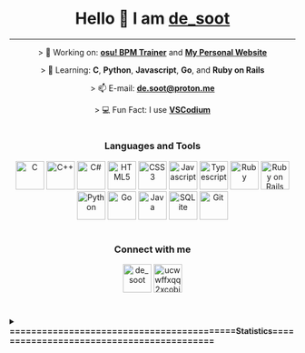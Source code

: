 <h1 align="center">Hello 👋 I am <a rel="nofollow noopener noreferrer" target="blank" href="https://de-soot.github.io">de_soot</a></h1>

---

<p align="center">> 🔭 Working on: <a rel="nofollow noopener noreferrer" target="blank" href="https://github.com/de-soot/osu-bpm-trainer-cli"><b>osu! BPM Trainer</b></a> and <a rel="nofollow noopener noreferrer" target="blank" href="https://github.com/de-soot/de-soot.github.io"><b>My Personal Website</b></a></p>
<p align="center">> 🌱 Learning: <b>C</b>, <b>Python</b>, <b>Javascript</b>, <b>Go</b>, and <b>Ruby on Rails</b></p>
<p align="center">> 📫 E-mail: <a href="mailto:de.soot@proton.me"><b>de.soot@proton.me</b></a></p>
<p align="center">> 💻 Fun Fact: I use <a href="https://vscodium.com/"><b>VSCodium</b></a></p>

#

<h3 align="center">Languages and Tools</h3>
<p align="center">
  <img src="https://cdn.jsdelivr.net/gh/devicons/devicon@latest/icons/c/c-original.svg" alt="C" width="50" height="50"/>
  <img src="https://cdn.jsdelivr.net/gh/devicons/devicon@latest/icons/cplusplus/cplusplus-original.svg" alt="C++" width="50" height="50"/>
  <img src="https://cdn.jsdelivr.net/gh/devicons/devicon@latest/icons/csharp/csharp-original.svg" alt="C#" width="50" height="50"/>
  <img src="https://cdn.jsdelivr.net/gh/devicons/devicon@latest/icons/html5/html5-original.svg" alt="HTML5" width="50" height="50"/>
  <img src="https://cdn.jsdelivr.net/gh/devicons/devicon@latest/icons/css3/css3-original.svg" alt="CSS3" width="50" height="50"/>
  <img src="https://cdn.jsdelivr.net/gh/devicons/devicon@latest/icons/javascript/javascript-original.svg" alt="Javascript" width="50" height="50"/>
  <img src="https://cdn.jsdelivr.net/gh/devicons/devicon@latest/icons/typescript/typescript-original.svg" alt="Typescript" width="50" height="50"/>
  <img src="https://cdn.jsdelivr.net/gh/devicons/devicon@latest/icons/ruby/ruby-original.svg" alt="Ruby" width="50" height="50"/>
  <img src="https://cdn.jsdelivr.net/gh/devicons/devicon@latest/icons/rails/rails-original-wordmark.svg" alt="Ruby on Rails" width="50" height="50"/>
  <img src="https://cdn.jsdelivr.net/gh/devicons/devicon@latest/icons/python/python-original.svg" alt="Python" width="50" height="50"/>
  <img src="https://cdn.jsdelivr.net/gh/devicons/devicon@latest/icons/go/go-original.svg" alt="Go" width="50" height="50"/>
  <img src="https://cdn.jsdelivr.net/gh/devicons/devicon@latest/icons/java/java-original.svg" alt="Java" width="50" height="50"/>
  <img src="https://cdn.jsdelivr.net/gh/devicons/devicon@latest/icons/sqlite/sqlite-original.svg" alt="SQLite" width="50" height="50"/>
  <img src="https://cdn.jsdelivr.net/gh/devicons/devicon@latest/icons/git/git-original.svg" alt="Git" width="50" height="50"/>
</p>

#

<h3 align="center">Connect with me</h3>
<p align="center">
  <a href="https://twitter.com/de_soot" rel="nofollow noopener noreferrer" target="blank"><img src="https://raw.githubusercontent.com/rahuldkjain/github-profile-readme-generator/master/src/images/icons/Social/twitter.svg" alt="de_soot" width="50" height="50"/></a>
  <a href="https://www.youtube.com/c/ucwwffxqq2xcobjcxx9sexww" rel="nofollow noopener noreferrer" target="blank"><img src="https://raw.githubusercontent.com/rahuldkjain/github-profile-readme-generator/master/src/images/icons/Social/youtube.svg" alt="ucwwffxqq2xcobjcxx9sexww" width="50" height="50"/></a>
</p>

#

<details>
  <summary><b>==========================================Statistics==========================================</b></summary>
  <p align="center">
    <img src="https://github-profile-trophy.vercel.app/?username=de-soot&margin-w=16&theme=monokai" alt="de-soot's github trophies">
    <img src="https://github-readme-stats.vercel.app/api?username=de-soot&show_icons=true&theme=monokai" alt="de-soot's github stats">
    <img src="https://github-readme-streak-stats.herokuapp.com/?user=de-soot&theme=monokai" alt="de-soot's github streak stats">
  </p>
  <p align="center"><img src="https://komarev.com/ghpvc/?username=de-soot&label=Profile%20views&color=0e75b6&style=flat" alt="de-soot's github profile visit count"/></p>
</details>
